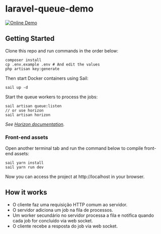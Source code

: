 # laravel-queue-demo

[![Online Demo](https://img.shields.io/badge/Online-Demo-brightgreen.svg)](https://laravel-queue-demo.herokuapp.com/)

## Getting Started

Clone this repo and run commands in the order below:

```
composer install
cp .env.example .env # And edit the values
php artisan key:generate
```

Then start Docker containers using Sail:

```
sail up -d
```

Start the queue workers to process the jobs:

```
sail artisan queue:listen
// or use horizon
sail artisan horizon
```

_See [Horizon documentation](https://laravel.com/docs/9.x/horizon)._

### Front-end assets

Open another terminal tab and run the command below to compile front-end assets:

```
sail yarn install
sail yarn run dev
```

Now you can access the project at http://localhost in your browser.

## How it works

- O cliente faz uma requisição HTTP comum ao servidor.
- O servidor adiciona um job na fila de processos.
- Um worker secundário no servidor processa a fila e notifica quando cada job for concluído via web socket.
- O cliente recebe a resposta do job via web socket.
